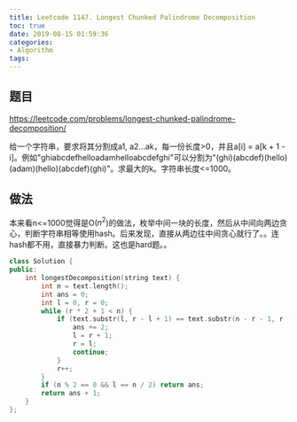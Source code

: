 ```yaml
---
title: Leetcode 1147. Longest Chunked Palindrome Decomposition
toc: true
date: 2019-08-15 01:59:36
categories:
- Algorithm
tags:
---
```

## 题目
https://leetcode.com/problems/longest-chunked-palindrome-decomposition/

给一个字符串，要求将其分割成a1, a2...ak，每一份长度>0，并且a[i] = a[k + 1 - i]。例如"ghiabcdefhelloadamhelloabcdefghi"可以分割为"(ghi)(abcdef)(hello)(adam)(hello)(abcdef)(ghi)"。求最大的k。字符串长度<=1000。
## 做法
本来看n<=1000觉得是O($n^2$)的做法，枚举中间一块的长度，然后从中间向两边贪心，判断字符串相等使用hash。后来发现，直接从两边往中间贪心就行了。。连hash都不用，直接暴力判断。这也是hard题。。
```C++
class Solution {
public:
    int longestDecomposition(string text) {
        int n = text.length();
        int ans = 0;
        int l = 0, r = 0;
        while (r * 2 + 1 < n) {
            if (text.substr(l, r - l + 1) == text.substr(n - r - 1, r - l + 1)) {
                ans += 2;
                l = r + 1;
                r = l;
                continue;
            }
            r++;
        }
        if (n % 2 == 0 && l == n / 2) return ans;
        return ans + 1;
    }
};
```
